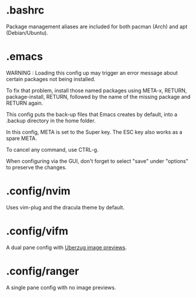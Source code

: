 # .bashrc

Package management aliases are included for both pacman (Arch) and apt (Debian/Ubuntu).

# .emacs

WARNING : Loading this config up may trigger an error message about certain packages not being installed.

To fix that problem, install those named packages using META-x, RETURN, package-install, RETURN, followed by the name of the missing package and RETURN again.

This config puts the back-up files that Emacs creates by default, into a .backup directory in the home folder.

In this config, META is set to the Super key. The ESC key also works as a spare META.

To cancel any command, use CTRL-g.

When configuring via the GUI, don't forget to select "save" under "options" to preserve the changes.

# .config/nvim

Uses vim-plug and the dracula theme by default.

# .config/vifm

A dual pane config with [Uberzug image previews](https://github.com/cirala/vifmimg).

# .config/ranger

A single pane config with no image previews.
